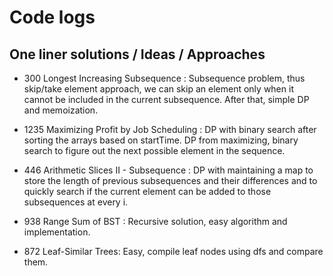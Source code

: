 # Code logs

## One liner solutions / Ideas / Approaches

- 300 Longest Increasing Subsequence : 
    Subsequence problem, thus skip/take element approach, we can skip an element only
    when it cannot be included in the current subsequence.
    After that, simple DP and memoization.

- 1235 Maximizing Profit by Job Scheduling :
    DP with binary search after sorting the arrays based on startTime.
    DP from maximizing, binary search to figure out the next possible element in the sequence.

- 446 Arithmetic Slices II - Subsequence :
    DP with maintaining a map to store the length of previous subsequences and their differences and to quickly search if the current element can be added to those subsequences at every i.

- 938 Range Sum of BST :
    Recursive solution, easy algorithm and implementation.

- 872 Leaf-Similar Trees:
    Easy, compile leaf nodes using dfs and compare them.

